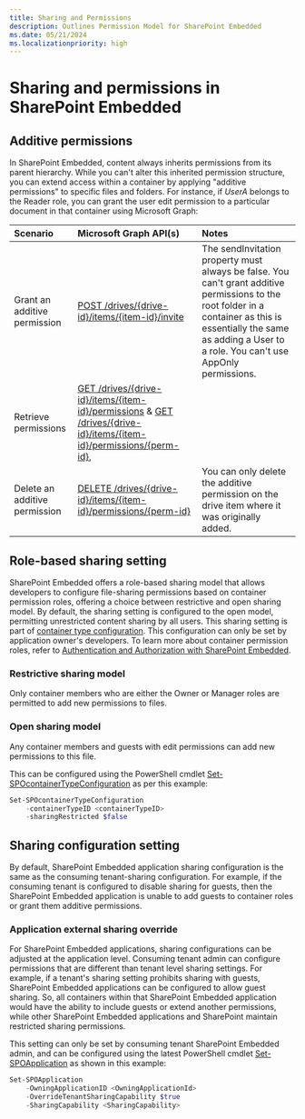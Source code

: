 ```yaml
---
title: Sharing and Permissions
description: Outlines Permission Model for SharePoint Embedded
ms.date: 05/21/2024
ms.localizationpriority: high
---
```


# Sharing and permissions in SharePoint Embedded

## Additive permissions

In SharePoint Embedded, content always inherits permissions from its parent hierarchy. While you can't alter this inherited permission structure, you can extend access within a container by applying "additive permissions" to specific files and folders. For instance, if _UserA_ belongs to the Reader role, you can grant the user edit permission to a particular document in that container using Microsoft Graph:

|           Scenario            |                                                                           Microsoft Graph API(s)                                                                            |                                                                                                          Notes                                                                                                          |
| :---------------------------- | :-------------------------------------------------------------------------------------------------------------------------------------------------------------------------- | :---------------------------------------------------------------------------------------------------------------------------------------------------------------------------------------------------------------------- |
| Grant an additive permission  | [POST /drives/{drive-id}/items/{item-id}/invite](/graph/api/driveitem-invite)                                                                                               | The sendInvitation property must always be false. You can't grant additive permissions to the root folder in a container as this is essentially the same as adding a User to a role. You can't use AppOnly permissions. |
| Retrieve permissions          | [GET /drives/{drive-id}/items/{item-id}/permissions](/graph/api/permission-get) & [GET /drives/{drive-id}/items/{item-id}/permissions/{perm-id}](/graph/api/permission-get), |                                                                                                                                                                                                                         |
| Delete an additive permission | [DELETE /drives/{drive-id}/items/{item-id}/permissions/{perm-id}](/graph/api/permission-delete)                                                                             | You can only delete the additive permission on the drive item where it was originally added.                                                                                                                            |

## Role-based sharing setting

SharePoint Embedded offers a role-based sharing model that allows developers to configure file-sharing permissions based on container permission roles,  offering a choice between restrictive and open sharing model. By default, the sharing setting is configured to the open model, permitting unrestricted content sharing by all users. This sharing setting is part of [container type configuration](../getting-started/containertypes.md#configuring-container-types). This configuration can only be set by application owner's developers. To learn more about container permission roles, refer to [Authentication and Authorization with SharePoint Embedded](auth.md#container-permissions).

### Restrictive sharing model

Only container members who are either the Owner or Manager roles are permitted to add new permissions to files.

### Open sharing model

Any container members and guests with edit permissions can add new permissions to this file.

This can be configured using the PowerShell cmdlet [Set-SPOcontainerTypeConfiguration](../administration/developer-admin/dev-admin.md#container-type-configuration-properties) as per this example:

```powershell
Set-SPOcontainerTypeConfiguration
    -containerTypeID <containerTypeID>
    -sharingRestricted $false
```

## Sharing configuration setting

By default, SharePoint Embedded application sharing configuration is the same as the consuming tenant-sharing configuration. For example, if the consuming tenant is configured to disable sharing for guests, then the SharePoint Embedded application is unable to add guests to container roles or grant them additive permissions.

### Application external sharing override

For SharePoint Embedded applications, sharing configurations can be adjusted at the application level. Consuming tenant admin can configure permissions that are different than tenant level sharing settings. For example, if a tenant's sharing setting prohibits sharing with guests, SharePoint Embedded applications can be configured to allow guest sharing. So, all containers within that SharePoint Embedded application would have the ability to include guests or extend another permissions, while other SharePoint Embedded applications and SharePoint maintain restricted sharing permissions.

This setting can only be set by consuming tenant SharePoint Embedded admin, and can be configured using the latest PowerShell cmdlet [Set-SPOApplication](../administration/consuming-tenant-admin/ctapowershell.md#set-sharing-capability-of-applications) as shown in this example:

```powershell
Set-SPOApplication
    -OwningApplicationID <OwningApplicationId>
    -OverrideTenantSharingCapability $true
    -SharingCapability <SharingCapability>
```

